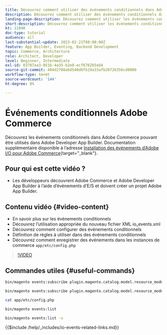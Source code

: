 ```yaml
---
title: Découvrez comment utiliser des événements conditionnels dans Adobe Commerce
description: Découvrez comment utiliser des événements conditionnels dans Adobe Developer App Builder.
landing-page-description: Découvrez comment utiliser les événements conditionnels Adobe Commerce.
short-description: Découvrez comment utiliser les événements conditionnels Adobe Commerce.
kt: 11890
doc-type: tutorial
audience: all
last-substantial-update: 2023-02-21T00:00:00Z
feature: App Builder, Eventing, Backend Development
topic: Commerce, Architecture
role: Architect, Developer
level: Beginner, Intermediate
exl-id: 03787aa3-051b-4a35-b2e8-ecf6762b5eb4
source-git-commit: 404d2708a6d540d6fb19a33afb20726356cd8000
workflow-type: tm+mt
source-wordcount: '144'
ht-degree: 0%

---
```


# Événements conditionnels Adobe Commerce

Découvrez les événements conditionnels dans Adobe Commerce pouvant être utilisés dans Adobe Developer App Builder. Documentation supplémentaire disponible à l’adresse [Installation des événements d’Adobe I/O pour Adobe Commerce](https://developer.adobe.com/commerce/events/get-started/conditional-events/){target="_blank"}.

## Pour qui est cette vidéo ?

* Les développeurs découvrent Adobe Commerce et Adobe Developer App Builder à l’aide d’événements d’E/S et doivent créer un projet Adobe App Builder.

## Contenu vidéo {#video-content}

* En savoir plus sur les événements conditionnels
* Découvrez l’utilisation appropriée du nouveau fichier XML io_events.xml
* Découvrez comment configurer des événements conditionnels
* Définition de règles à utiliser dans des événements conditionnels
* Découvrez comment enregistrer des événements dans les instances de commerce `app/etc/config.php`

>[!VIDEO](https://video.tv.adobe.com/v/3415806?quality=12&learn=on)

## Commandes utiles {#useful-commands}

```bash
bin/magento events:subscribe plugin.magento.catalog.model.resource_model.product.save --fields=sku --fields=qty --fields=category_id

bin/magento events:subscribe plugin.magento.catalog.model.resource_model.product.save_low_stock --parent=plugin.magento.catalog.model.resource_model.product.save --fields=sku --fields=qty --fields=category_id --rules="qty|lessThan|20" --rules="category_id|in|3,4,5"

cat app/etc/config.php

bin/magento events:list

bin/magento events:list -v
```

{{$include /help/_includes/io-events-related-links.md}}
